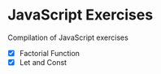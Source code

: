 # JavaScript Exercises

Compilation of JavaScript exercises

- [x] Factorial Function
- [x] Let and Const